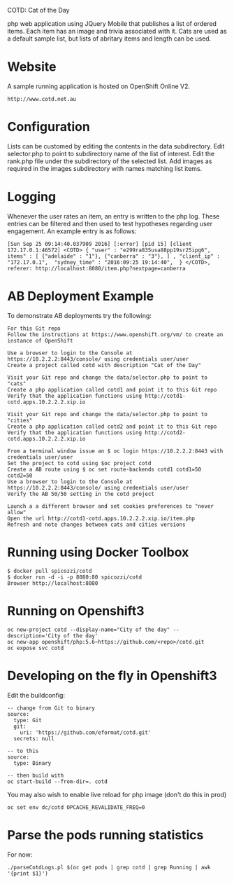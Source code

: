 
COTD: Cat of the Day

php web application using JQuery Mobile that publishes a list of ordered items. 
Each item has an image and trivia associated with it.
Cats are used as a default sample list, but lists of abritary items and length can be used.

# Website

A sample running application is hosted on OpenShift Online V2.

    http://www.cotd.net.au

# Configuration

Lists can be customed by editing the contents in the data subdirectory.
Edit selector.php to point to subdirectory name of the list of interest.
Edit the rank.php file under the subdirectory of the selected list.
Add images as required in the images subdirectory with names matching list items.

# Logging

Whenever the user rates an item, an entry is written to the php log.
These entries can be filtered and then used to test hypotheses regarding user engagement.
An example entry is as follows:

    [Sun Sep 25 09:14:40.037909 2016] [:error] [pid 15] [client 172.17.0.1:46572] <COTD> { "user" : "e299ra835usa88pp19sr25ipg6", items" : [ {"adelaide" : "1"}, {"canberra" : "3"}, ] , "client_ip" : "172.17.0.1",  "sydney_time" : "2016:09:25 19:14:40",  } </COTD>, referer: http://localhost:8080/item.php?nextpage=canberra

# AB Deployment Example

To demonstrate AB deployments try the following:

    For this Git repo
    Follow the instructions at https://www.openshift.org/vm/ to create an instance of OpenShift 

    Use a browser to login to the Console at https://10.2.2.2:8443/console/ using credentials user/user
    Create a project called cotd with description "Cat of the Day"

    Visit your Git repo and change the data/selector.php to point to "cats"
    Create a php application called cotd1 and point it to this Git repo
    Verify that the application functions using http://cotd1-cotd.apps.10.2.2.2.xip.io

    Visit your Git repo and change the data/selector.php to point to "cities"
    Create a php application called cotd2 and point it to this Git repo
    Verify that the application functions using http://cotd2-cotd.apps.10.2.2.2.xip.io

    From a terminal window issue an $ oc login https://10.2.2.2:8443 with credentials user/user 
    Set the project to cotd using $oc project cotd
    Create a AB route using $ oc set route-backends cotd1 cotd1=50 cotd2=50
    Use a browser to login to the Console at https://10.2.2.2:8443/console/ using credentials user/user
    Verify the AB 50/50 setting in the cotd project

    Launch a a different browser and set cookies preferences to "never allow"
    Open the url http://cotd1-cotd.apps.10.2.2.2.xip.io/item.php
    Refresh and note changes between cats and cities versions


# Running using Docker Toolbox

    $ docker pull spicozzi/cotd
    $ docker run -d -i -p 8080:80 spicozzi/cotd
    Browser http://localhost:8080

# Running on Openshift3

    oc new-project cotd --display-name="City of the day" --description='City of the day'
    oc new-app openshift/php:5.6~https://github.com/<repo>/cotd.git
    oc expose svc cotd

# Developing on the fly in Openshift3

Edit the buildconfig:

    -- change from Git to binary
    source:
      type: Git
      git:
        uri: 'https://github.com/eformat/cotd.git'
      secrets: null

    -- to this
    source:
      type: Binary

    -- then build with
    oc start-build --from-dir=. cotd

You may also wish to enable live reload for php image (don't do this in prod)

    oc set env dc/cotd OPCACHE_REVALIDATE_FREQ=0

# Parse the pods running statistics

For now:

    ./parseCotdLogs.pl $(oc get pods | grep cotd | grep Running | awk '{print $1}')
